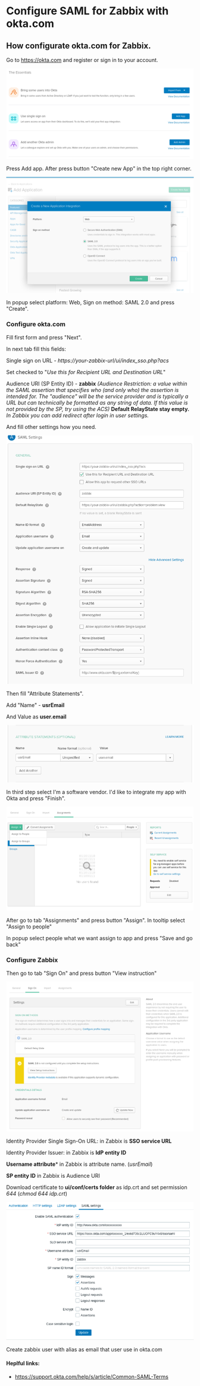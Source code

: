 
# Configure SAML for Zabbix with okta.com

## How configurate okta.com for Zabbix.

Go to https://okta.com and register or sign in to your account.

![](https://raw.githubusercontent.com/catsAND/zabbix-saml/master/1.png)

Press Add app. After press button "Create new App" in the top right corner. 

![](https://raw.githubusercontent.com/catsAND/zabbix-saml/master/3.png)

In popup select platform: Web, Sign on method: SAML 2.0 and press "Create".

### Configure okta.com

Fill first form and press "Next".

In next tab fill this fields:

Single sign on URL - *https://your-zabbix-url/ui/index_sso.php?acs*

Set checked to "_Use this for Recipient URL and Destination URL_"

Audience URI (SP Entity ID) - **zabbix** *(Audience Restriction: a value within the SAML assertion that specifies who (and only who) the assertion is intended for. The "audience" will be the service provider and is typically a URL but can technically be formatted as any string of data. If this value is not provided by the SP, try using the ACS)*
**Default RelayState stay empty.** *In Zabbix you can add redirect after login in user settings.*

And fill other settings how you need.

![](https://raw.githubusercontent.com/catsAND/zabbix-saml/master/6.png)

Then fill "Attribute Statements".

Add "Name" - **usrEmail**

And Value as **user.email**

![](https://raw.githubusercontent.com/catsAND/zabbix-saml/master/7.png)

In third step select I'm a software vendor. I'd like to integrate my app with Okta and press "Finish".

![](https://raw.githubusercontent.com/catsAND/zabbix-saml/master/5.png)

After go to tab "Assignments" and press button "Assign". In tooltip select "Assign to people"

In popup select people what we want assign to app and press "Save and go back"

### Configure Zabbix

Then go to tab "Sign On" and press button "View instruction"

![](https://raw.githubusercontent.com/catsAND/zabbix-saml/master/4.png)

Identity Provider Single Sign-On URL: in Zabbix is **SSO service URL**

Identity Provider Issuer: in Zabbix is **IdP entity ID**

**Username attribute*** in Zabbix  is attribute name. (*usrEmail*)

**SP entity ID** in Zabbix is Audience URI

Download certificate to **ui/conf/certs folder** as idp.crt and set permission *644* (*chmod 644 idp.crt*)

![](https://raw.githubusercontent.com/catsAND/zabbix-saml/master/8.png)

Create zabbix user with alias as email that user use in okta.com


#### Heplful links:
- https://support.okta.com/help/s/article/Common-SAML-Terms
